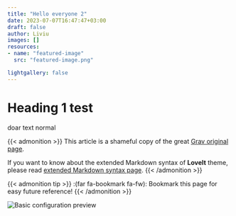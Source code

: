 ```yaml
---
title: "Hello everyone 2"
date: 2023-07-07T16:47:47+03:00
draft: false
author: Liviu
images: []
resources:
- name: "featured-image"
  src: "featured-image.png"

lightgallery: false
---
```


# Heading 1 test

doar text normal

<!--more-->

{{< admonition >}}
This article is a shameful copy of the great [Grav original page](http://learn.getgrav.org/content/markdown).

If you want to know about the extended Markdown syntax of **LoveIt** theme, please read [extended Markdown syntax page](../theme-documentation-content#extended-markdown-syntax).
{{< /admonition >}}

{{< admonition tip >}}
:(far fa-bookmark fa-fw): Bookmark this page for easy future reference!
{{< /admonition >}}

![Basic configuration preview](/test/MEMUG-Romaniaa.png "Basic configuration preview")